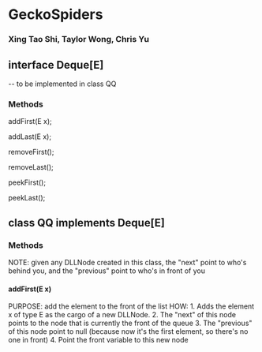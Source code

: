 # GeckoSpiders 
<h3>Xing Tao Shi, Taylor Wong, Chris Yu</h3>
<h2>interface Deque[E] </h2>-- to be implemented in class QQ
  <h3>Methods</h3>
    <p>addFirst(E x);</p>
    <p>addLast(E x);</p>
    <p>removeFirst();</p>
    <p>removeLast();</p>
    <p>peekFirst();</p>
    <p>peekLast();</p>
    
<h2>class QQ implements Deque[E]</h2>
  <h3>Methods</h3>
  NOTE: given any DLLNode created in this class, the "next" point to who's behind you, and the "previous" point to who's in front of you
    <h4>addFirst(E x)</h4>
      PURPOSE: add the element to the front of the list
      HOW:
          1. Adds the element x of type E as the cargo of a new DLLNode. 
          2. The "next" of this node points to the node that is currently the front of the queue
          3. The "previous" of this node point to null (because now it's the first element, so there's no one in front)
          4. Point the front variable to this new node
      
      
